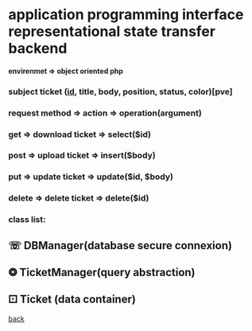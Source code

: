# application programming interface representational state transfer backend 

#### envirenmet => object oriented php 
### subject **ticket** (<ins>id</ins>, title, body, position, status, color)[pve]

### request method => action => operation(argument)
### get => download ticket => select($id)
### post => upload ticket => insert($body)
### put => update ticket => update($id, $body)
### delete => delete ticket => delete($id)

### class list:
## &#9743;️ DBManager(database secure connexion)
## &#10050; TicketManager(query abstraction)
## &#9856; Ticket (data container)

[back](../.)
